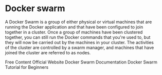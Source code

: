 # Docker swarm

A Docker Swarm is a group of either physical or virtual machines that are running the Docker application and that have been configured to join together in a cluster. Once a group of machines have been clustered together, you can still run the Docker commands that you're used to, but they will now be carried out by the machines in your cluster. The activities of the cluster are controlled by a swarm manager, and machines that have joined the cluster are referred to as nodes.

<ResourceGroupTitle>Free Content</ResourceGroupTitle>
<BadgeLink colorScheme='blue' badgeText='Official Website' href='https://www.docker.com/'>Official Website</BadgeLink>
<BadgeLink colorScheme='blue' badgeText='Documentation' href='https://docs.docker.com/engine/swarm/'>Docker Swarm Documentation</BadgeLink>
<BadgeLink badgeText='Watch' href='https://www.youtube.com/watch?v=Tm0Q5zr3FL4'>Docker Swarm Tutorial for Beginners</BadgeLink>
